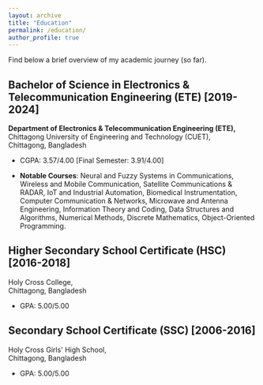 ```yaml
---
layout: archive
title: "Education"
permalink: /education/
author_profile: true
---
```


Find below a brief overview of my academic journey (so far).

## Bachelor of Science in Electronics & Telecommunication Engineering (ETE) [2019-2024]  
**Department of Electronics & Telecommunication Engineering (ETE),**  
Chittagong University of Engineering and Technology (CUET),  
Chittagong, Bangladesh  
- CGPA: 3.57/4.00 [Final Semester: 3.91/4.00]

- **Notable Courses**: Neural and Fuzzy Systems in Communications, Wireless and Mobile Communication, Satellite Communications & RADAR, IoT and Industrial Automation, Biomedical Instrumentation, Computer Communication & Networks, Microwave and Antenna Engineering, Information Theory and Coding, Data Structures and Algorithms, Numerical Methods, Discrete Mathematics, Object-Oriented Programming.

## Higher Secondary School Certificate (HSC) [2016-2018]  
Holy Cross College,  
Chittagong, Bangladesh  
- GPA: 5.00/5.00

## Secondary School Certificate (SSC) [2006-2016]  
Holy Cross Girls' High School,  
Chittagong, Bangladesh  
- GPA: 5.00/5.00
